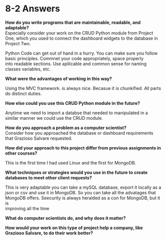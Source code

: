 # 8-2 Answers

**How do you write programs that are maintainable, readable, and adaptable?**   
Especially consider your work on the CRUD Python module from Project One, which you used to connect the dashboard widgets to the database in Project Two.  
  
Python Code can get out of hand in a hurry. You can make sure you follow basic principles. Commnet your code appropriately, space properly  
into readable sections. Use apllicable and common sense for naming classes variables, etc.    


**What were the advantages of working in this way?**  

Using the MVC framework. is always nice. Becasue it is chunkified. All parts do distinct duties.

**How else could you use this CRUD Python module in the future?**  

Anytime we need to import a databse that needed to manipulated in a similar manner we could use the CRUD module.


**How do you approach a problem as a computer scientist?**  
 Consider how you approached the database or dashboard requirements that Grazioso Salvare requested.  
 
 
 
**How did your approach to this project differ from previous assignments in other courses?** 

This is the first time I had used Linux and the first for MongoDB.


**What techniques or strategies would you use in the future to create databases to meet other client requests?**  

This is very adaptable you can take a mySQL database, export it locally as a json or csv and use it in MongoDB.
So you can take all the advatages that MongoDB offers. Seecurity is always heralded as a con for MongoDB, but it is   
improving all the time
 
**What do computer scientists do, and why does it matter?**  


**How would your work on this type of project help a company, like Grazioso Salvare, to do their work better?**  


